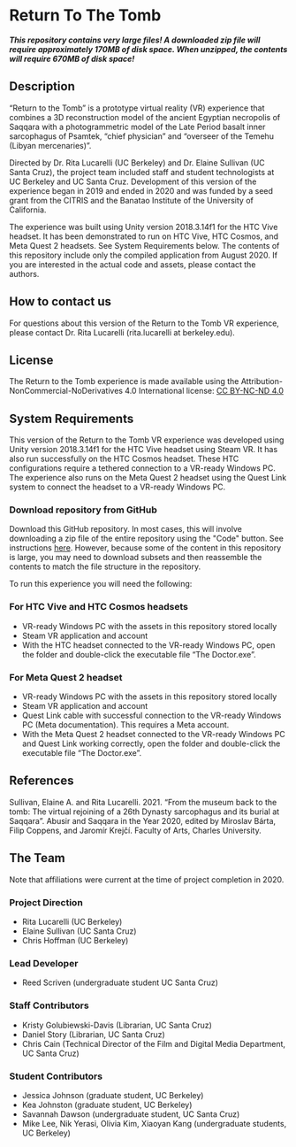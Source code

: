 # Return To The Tomb

***This repository contains very large files! A downloaded zip file will require approximately 170MB of disk space. When unzipped, the contents will require 670MB of disk space!***

## Description
“Return to the Tomb” is a prototype virtual reality (VR) experience that combines a 3D reconstruction model of the ancient Egyptian necropolis of Saqqara with a photogrammetric model of the Late Period basalt inner sarcophagus of Psamtek, “chief physician” and “overseer of the Temehu (Libyan mercenaries)”. 

Directed by Dr. Rita Lucarelli (UC Berkeley) and Dr. Elaine Sullivan (UC Santa Cruz), the project team included staff and student technologists at UC Berkeley and UC Santa Cruz. Development of this version of the experience began in 2019 and ended in 2020 and was funded by a seed grant from the CITRIS and the Banatao Institute of the University of California.

The experience was built using Unity version 2018.3.14f1 for the HTC Vive headset. It has been demonstrated to run on HTC Vive, HTC Cosmos, and Meta Quest 2 headsets. See System Requirements below. The contents of this repository include only the compiled application from August 2020. If you are interested in the actual code and assets, please contact the authors.

## How to contact us
For questions about this version of the Return to the Tomb VR experience, please contact Dr. Rita Lucarelli (rita.lucarelli at berkeley.edu).

## License
The Return to the Tomb experience is made available using the Attribution-NonCommercial-NoDerivatives 4.0 International license: [CC BY-NC-ND 4.0](https://creativecommons.org/licenses/by-nc-nd/4.0/)

## System Requirements
This version of the Return to the Tomb VR experience was developed using Unity version 2018.3.14f1 for the HTC Vive headset using Steam VR. It has also run successfully on the HTC Cosmos headset. These HTC configurations require a tethered connection to a VR-ready Windows PC. The experience also runs on the Meta Quest 2 headset using the Quest Link system to connect the headset to a VR-ready Windows PC.

### Download repository from GitHub
Download this GitHub repository. In most cases, this will involve downloading a zip file of the entire repository using the "Code" button. See instructions [here](https://docs.github.com/en/repositories/working-with-files/using-files/downloading-source-code-archives). However, because some of the content in this repository is large, you may need to download subsets and then reassemble the contents to match the file structure in the repository.

To run this experience you will need the following:
### For HTC Vive and HTC Cosmos headsets
* VR-ready Windows PC with the assets in this repository stored locally
* Steam VR application and account
* With the HTC headset connected to the VR-ready Windows PC, open the folder and double-click the executable file “The Doctor.exe”. 

### For Meta Quest 2 headset
* VR-ready Windows PC with the assets in this repository stored locally
* Steam VR application and account
* Quest Link cable with successful connection to the VR-ready Windows PC (Meta documentation). This requires a Meta account.
* With the Meta Quest 2 headset connected to the VR-ready Windows PC and Quest Link working correctly, open the folder and double-click the executable file “The Doctor.exe”. 

## References
Sullivan, Elaine A. and Rita Lucarelli. 2021. “From the museum back to the tomb: The virtual rejoining of a 26th Dynasty sarcophagus and its burial at Saqqara”. Abusir and Saqqara in the Year 2020, edited by Miroslav Bárta, Filip Coppens, and Jaromír Krejčí. Faculty of Arts, Charles University.

## The Team
Note that affiliations were current at the time of project completion in 2020.

### Project Direction
* Rita Lucarelli (UC Berkeley)
* Elaine Sullivan (UC Santa Cruz)
* Chris Hoffman (UC Berkeley)

### Lead Developer
* Reed Scriven (undergraduate student UC Santa Cruz)

### Staff Contributors
* Kristy Golubiewski-Davis (Librarian, UC Santa Cruz)
* Daniel Story (Librarian, UC Santa Cruz)
* Chris Cain (Technical Director of the Film and Digital Media Department, UC Santa Cruz)

### Student Contributors
* Jessica Johnson (graduate student, UC Berkeley)
* Kea Johnston (graduate student, UC Berkeley)
* Savannah Dawson (undergraduate student, UC Santa Cruz)
* Mike Lee, Nik Yerasi, Olivia Kim, Xiaoyan Kang (undergraduate students, UC Berkeley)
